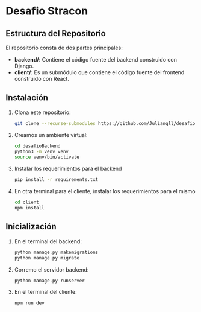 # Desafio Stracon

## Estructura del Repositorio

El repositorio consta de dos partes principales:

- **backend/**: Contiene el código fuente del backend construido con Django.
- **client/**: Es un submódulo que contiene el código fuente del frontend construido con React.

## Instalación

1. Clona este repositorio:

   ```bash
   git clone --recurse-submodules https://github.com/Julianqll/desafioBackend
    ```

2. Creamos un ambiente virtual:

   ```bash
   cd desafioBackend
   python3 -m venv venv
   source venv/bin/activate 
    ```

3. Instalar los requerimientos para el backend

   ```bash
   pip install -r requirements.txt
    ```

4. En otra terminal para el cliente, instalar los requerimientos para el mismo

   ```bash
   cd client
   npm install
    ```

## Inicialización

1. En el terminal del backend:

   ```bash
   python manage.py makemigrations
   python manage.py migrate
    ```

2. Corremo el servidor backend:

   ```bash
   python manage.py runserver
    ```

3. En el terminal del cliente:

   ```bash
   npm run dev
    ```
